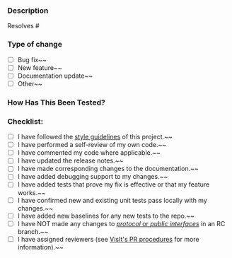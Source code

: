 ### Description

Resolves # <!-- If this PR is unrelated to a ticket, please erase this line -->

<!-- Please include a summary of the change and any other information and instructions to help reviewers understand the work -->

<!-- Note that all the checklist items in various bulleted lists below end with ~~ characters.
     This is to facilitate striking them out when they do not apply.
     One just has to add ~~ characters just before the opening square bracket [ -->

### Type of change

<!-- Please check one of the boxes below -->

* [ ] Bug fix~~
* [ ] New feature~~
* [ ] Documentation update~~
* [ ] Other~~ <!-- please explain with a note below -->

### How Has This Been Tested?

<!-- Please describe the tests you've added or any tests that already cover this change. Include relevant information, such as which operating system you tested on. -->

### Checklist:

<!-- For items in this checklist that do not apply, simply insert two tilde chars, `~~`, just ahead of the left bracket char, `[` at the beginning of a line. Each line ends with two tilde chars to make doing such ~~strikeouts~~ easy. -->

- [ ] I have followed the [style guidelines][1] of this project.~~
- [ ] I have performed a self-review of my own code.~~
- [ ] I have commented my code where applicable.~~
- [ ] I have updated the release notes.~~
- [ ] I have made corresponding changes to the documentation.~~
- [ ] I have added debugging support to my changes.~~
- [ ] I have added tests that prove my fix is effective or that my feature works.~~
- [ ] I have confirmed new and existing unit tests pass locally with my changes.~~
- [ ] I have added new baselines for any new tests to the repo.~~
- [ ] I have NOT made any changes to [*protocol* or *public interfaces*][3] in an RC branch.~~
- [ ] I have assigned reviewers (see [VisIt's PR procedures][2] for more information).~~

[1]: https://visit-sphinx-github-user-manual.readthedocs.io/en/develop/dev_manual/StyleGuide.html
[2]: https://visit-sphinx-github-user-manual.readthedocs.io/en/develop/dev_manual/pr_create.html#reviewers
[3]: https://visit-sphinx-github-user-manual.readthedocs.io/en/develop/dev_manual/RCDevelopment.html#communication-protocols-and-public-apis
